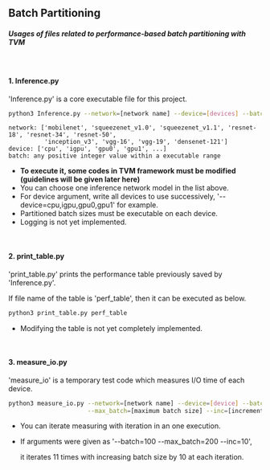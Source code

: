 ## Batch Partitioning

##### Usages of files related to performance-based batch partitioning with TVM

<br/>

#### 1. Inference.py

'Inference.py' is a core executable file for this project.

```bash
python3 Inference.py --network=[network name] --device=[devices] --batch=[batch size]
```

```
network: ['mobilenet', 'squeezenet_v1.0', 'squeezenet_v1.1', 'resnet-18', 'resnet-34', 'resnet-50',
          'inception_v3', 'vgg-16', 'vgg-19', 'densenet-121']
device: ['cpu', 'igpu', 'gpu0', 'gpu1', ...]
batch: any positive integer value within a executable range
```

- **To execute it, some codes in TVM framework must be modified (guidelines will be given later here)**
- You can choose one inference network model in the list above.
- For device argument, write all devices to use successively, '--device=cpu,igpu,gpu0,gpu1' for example.
- Partitioned batch sizes must be executable on each device.
- Logging is not yet implemented.

<br/>

#### 2. print_table.py

'print_table.py' prints the performance table previously saved by 'Inference.py'.

If file name of the table is 'perf_table', then it can be executed as below.

```bash
python3 print_table.py perf_table
```

- Modifying the table is not yet completely implemented.

<br/>

#### 3. measure_io.py

'measure_io' is a temporary test code which measures I/O time of each device.

```bash
python3 measure_io.py --network=[network name] --device=[device] --batch=[batch size] \
                      --max_batch=[maximum batch size] --inc=[increments of batch size]
```

- You can iterate measuring with iteration in an one execution.

- If arguments were given as '--batch=100 --max_batch=200 --inc=10', 

  it iterates 11 times with increasing batch size by 10 at each iteration.
